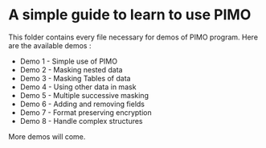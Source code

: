 # A simple guide to learn to use PIMO

This folder contains every file necessary for demos of PIMO program. Here are the available demos :

* Demo 1 - Simple use of PIMO
* Demo 2 - Masking nested data
* Demo 3 - Masking Tables of data
* Demo 4 - Using other data in mask
* Demo 5 - Multiple successive masking
* Demo 6 - Adding and removing fields
* Demo 7 - Format preserving encryption
* Demo 8 - Handle complex structures

More demos will come.
